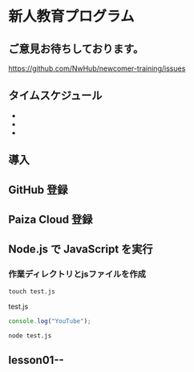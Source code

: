# 新人教育プログラム

## ご意見お待ちしております。

https://github.com/NwHub/newcomer-training/issues

## タイムスケジュール

-
-
-

## 導入


## GitHub 登録


## Paiza Cloud 登録

## Node.js で JavaScript を実行
### 作業ディレクトリとjsファイルを作成

```Shell
touch test.js
```

test.js
```javascript
console.log("YouTube");
```

```Shell
node test.js
```

## lesson01--

###
